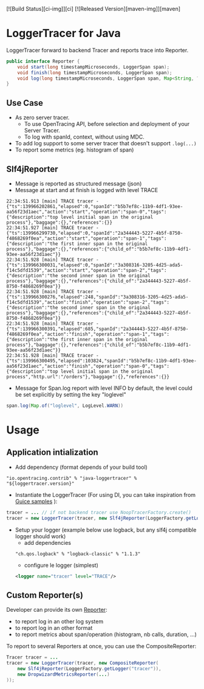 [![Build Status][ci-img]][ci] [![Released Version][maven-img]][maven]

# LoggerTracer for Java
LoggerTracer forward to backend Tracer and reports trace into Reporter.

```java
public interface Reporter {
    void start(long timestampMicroseconds, LoggerSpan span);
    void finish(long timestampMicroseconds, LoggerSpan span);
    void log(long timestampMicroseconds, LoggerSpan span, Map<String, ?> event);
}
```
## Use Case

* As zero server tracer.
    * To use OpenTracing API, before selection and deployment of your Server Tracer.
    * To log with spanId, context, without using MDC.
* To add log support to some server tracer that doesn't support `.log(...)`
* To report some metrics (eg. histogram of span)

## Slf4jReporter

* Message is reported as structured message (json)
* Message at start and at finish is logged with level TRACE
```
22:34:51.913 [main] TRACE tracer - {"ts":139966202861,"elapsed":0,"spanId":"b5b7ef8c-11b9-4df1-93ee-aa56f23d1aec","action":"start","operation":"span-0","tags":{"description":"top level initial span in the original process"},"baggage":{},"references":{}}
22:34:51.927 [main] TRACE tracer - {"ts":139966299730,"elapsed":0,"spanId":"2a344443-5227-4b5f-8750-f4868269f0ea","action":"start","operation":"span-1","tags":{"description":"the first inner span in the original process"},"baggage":{},"references":{"child_of":"b5b7ef8c-11b9-4df1-93ee-aa56f23d1aec"}}
22:34:51.928 [main] TRACE tracer - {"ts":139966300031,"elapsed":0,"spanId":"3a308316-3205-4d25-ada5-f14c5dfd1539","action":"start","operation":"span-2","tags":{"description":"the second inner span in the original process"},"baggage":{},"references":{"child_of":"2a344443-5227-4b5f-8750-f4868269f0ea"}}
22:34:51.928 [main] TRACE tracer - {"ts":139966300276,"elapsed":248,"spanId":"3a308316-3205-4d25-ada5-f14c5dfd1539","action":"finish","operation":"span-2","tags":{"description":"the second inner span in the original process"},"baggage":{},"references":{"child_of":"2a344443-5227-4b5f-8750-f4868269f0ea"}}
22:34:51.928 [main] TRACE tracer - {"ts":139966300391,"elapsed":685,"spanId":"2a344443-5227-4b5f-8750-f4868269f0ea","action":"finish","operation":"span-1","tags":{"description":"the first inner span in the original process"},"baggage":{},"references":{"child_of":"b5b7ef8c-11b9-4df1-93ee-aa56f23d1aec"}}
22:34:51.928 [main] TRACE tracer - {"ts":139966300495,"elapsed":103824,"spanId":"b5b7ef8c-11b9-4df1-93ee-aa56f23d1aec","action":"finish","operation":"span-0","tags":{"description":"top level initial span in the original process","http.url":"/orders"},"baggage":{},"references":{}}
```
* Message for Span.log report with level INFO by default, the level could be set explicitly by setting the key "loglevel"
```java
span.log(Map.of("loglevel", LogLevel.WARN))
```

# Usage

## Application intialization

* Add dependency (format depends of your build tool)
```
"io.opentracing.contrib" % "java-loggertracer" % "${loggertracer.version}"
```
* Instantiate the LoggerTracer (For using DI, you can take inspiration from [Guice samples](./src/test/java/io/opentracing/contrib/di)
):
```java
tracer = ... // if not backend tracer use NoopTracerFactory.create()
tracer = new LoggerTracer(tracer, new Slf4jReporter(LoggerFactory.getLogger("tracer")));
```
* Setup your logger (example below use logback, but any slf4j compatible logger should work)
    * add dependencies
    ```
    "ch.qos.logback" % "logback-classic" % "1.1.3"
    ```
    * configure le logger (simplest)
    ```xml
    <logger name="tracer" level="TRACE"/>
    ```

## Custom Reporter(s)

Developer can provide its own [Reporter](./src/main/java/opentracing/contrib/loggertracer/Reporter.java):
* to report log in an other log system
* to report log in an other format
* to report metrics about span/operation (histogram, nb calls, duration, ...)

To report to several Reporters at once, you can use the CompositeReporter:
```java
Tracer tracer = ...
tracer = new LoggerTracer(tracer, new CompositeReporter(
    new Slf4jReporter(LoggerFactory.getLogger("tracer")),
    new DropwizardMetricsReporter(...)
));
```
